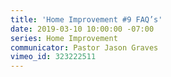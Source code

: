 ```yaml
---
title: 'Home Improvement #9 FAQ’s'
date: 2019-03-10 10:00:00 -07:00
series: Home Improvement
communicator: Pastor Jason Graves
vimeo_id: 323222511
---
```



